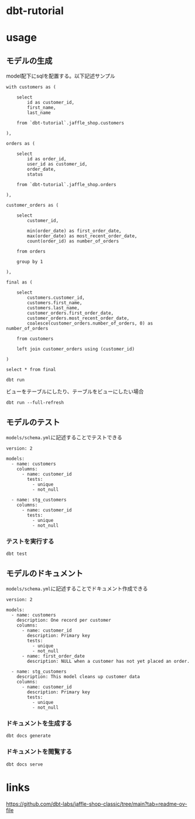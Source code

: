 # dbt-rutorial

# usage
## モデルの生成
model配下にsqlを配置する。以下記述サンプル
```
with customers as (

    select
        id as customer_id,
        first_name,
        last_name

    from `dbt-tutorial`.jaffle_shop.customers

),

orders as (

    select
        id as order_id,
        user_id as customer_id,
        order_date,
        status

    from `dbt-tutorial`.jaffle_shop.orders

),

customer_orders as (

    select
        customer_id,

        min(order_date) as first_order_date,
        max(order_date) as most_recent_order_date,
        count(order_id) as number_of_orders

    from orders

    group by 1

),

final as (

    select
        customers.customer_id,
        customers.first_name,
        customers.last_name,
        customer_orders.first_order_date,
        customer_orders.most_recent_order_date,
        coalesce(customer_orders.number_of_orders, 0) as number_of_orders

    from customers

    left join customer_orders using (customer_id)

)

select * from final
```

```
dbt run
```
ビューをテーブルにしたり、テーブルをビューにしたい場合
```
dbt run --full-refresh
```




## モデルのテスト
`models/schema.yml`に記述することでテストできる
```
version: 2

models:
  - name: customers
    columns:
      - name: customer_id
        tests:
          - unique
          - not_null

  - name: stg_customers
    columns:
      - name: customer_id
        tests:
          - unique
          - not_null
```
### テストを実行する
```
dbt test
```

## モデルのドキュメント
`models/schema.yml`に記述することでドキュメント作成できる
```
version: 2

models:
  - name: customers
    description: One record per customer
    columns:
      - name: customer_id
        description: Primary key
        tests:
          - unique
          - not_null
      - name: first_order_date
        description: NULL when a customer has not yet placed an order.

  - name: stg_customers
    description: This model cleans up customer data
    columns:
      - name: customer_id
        description: Primary key
        tests:
          - unique
          - not_null
```

### ドキュメントを生成する
```
dbt docs generate
```


### ドキュメントを閲覧する
```
dbt docs serve
```


# links
https://github.com/dbt-labs/jaffle-shop-classic/tree/main?tab=readme-ov-file


